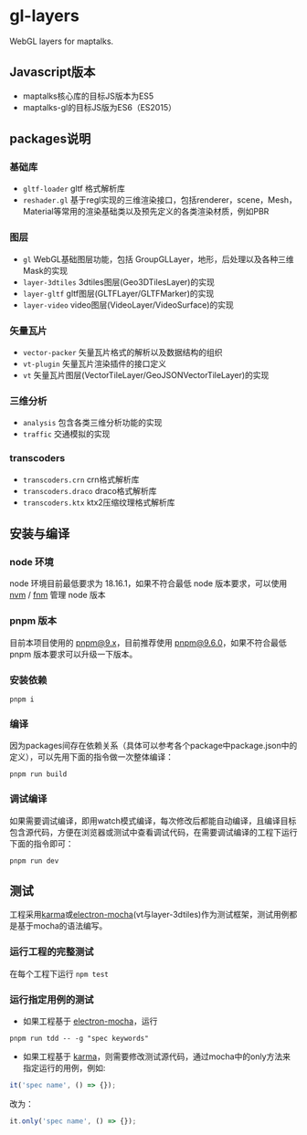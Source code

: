 # gl-layers

WebGL layers for maptalks.

## Javascript版本

* maptalks核心库的目标JS版本为ES5
* maptalks-gl的目标JS版为ES6（ES2015）

## packages说明

### 基础库
* `gltf-loader` gltf 格式解析库
* `reshader.gl` 基于regl实现的三维渲染接口，包括renderer，scene，Mesh，Material等常用的渲染基础类以及预先定义的各类渲染材质，例如PBR

### 图层
* `gl` WebGL基础图层功能，包括 GroupGLLayer，地形，后处理以及各种三维Mask的实现
* `layer-3dtiles` 3dtiles图层(Geo3DTilesLayer)的实现
* `layer-gltf` gltf图层(GLTFLayer/GLTFMarker)的实现
* `layer-video` video图层(VideoLayer/VideoSurface)的实现

### 矢量瓦片
* `vector-packer` 矢量瓦片格式的解析以及数据结构的组织
* `vt-plugin` 矢量瓦片渲染插件的接口定义
* `vt` 矢量瓦片图层(VectorTileLayer/GeoJSONVectorTileLayer)的实现

### 三维分析
* `analysis` 包含各类三维分析功能的实现
* `traffic` 交通模拟的实现

### transcoders
* `transcoders.crn` crn格式解析库
* `transcoders.draco` draco格式解析库
* `transcoders.ktx` ktx2压缩纹理格式解析库

## 安装与编译

### node 环境

node 环境目前最低要求为 18.16.1，如果不符合最低 node 版本要求，可以使用 [nvm](https://github.com/nvm-sh/nvm) / [fnm](https://fnm.vercel.app/) 管理 node 版本

### pnpm 版本

目前本项目使用的 pnpm@9.x，目前推荐使用 pnpm@9.6.0，如果不符合最低 pnpm 版本要求可以升级一下版本。

### 安装依赖

```shell
pnpm i
```

### 编译

因为packages间存在依赖关系（具体可以参考各个package中package.json中的定义），可以先用下面的指令做一次整体编译：

```shell
pnpm run build
```

### 调试编译

如果需要调试编译，即用watch模式编译，每次修改后都能自动编译，且编译目标包含源代码，方便在浏览器或测试中查看调试代码，在需要调试编译的工程下运行下面的指令即可：

```shell
pnpm run dev
```

## 测试

工程采用[karma](https://karma-runner.github.io/latest/index.html)或[electron-mocha](https://github.com/jprichardson/electron-mocha)(vt与layer-3dtiles)作为测试框架，测试用例都是基于mocha的语法编写。

### 运行工程的完整测试

在每个工程下运行 ```npm test```

### 运行指定用例的测试

* 如果工程基于 [electron-mocha](https://github.com/jprichardson/electron-mocha)，运行

```shell
pnpm run tdd -- -g "spec keywords"
```

* 如果工程基于 [karma](https://karma-runner.github.io/latest/index.html)，则需要修改测试源代码，通过mocha中的only方法来指定运行的用例，例如:

```js
it('spec name', () => {});
```

改为：

```js
it.only('spec name', () => {});
```
